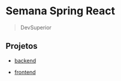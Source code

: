 # Semana Spring React

> DevSuperior

## Projetos

- [backend](backend/README.md)

- [frontend](frontend/README.md)
